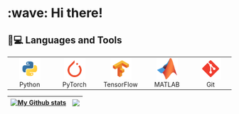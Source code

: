 <h1 align="left" id="251dream-title">:wave: Hi there!</h1>

<h2 align="left" id="251dream-languages-and-tools">🔨💻 Languages and Tools</h2>

<table>
  <tr>
    <td align="center" width="96">
      <a href="https://www.python.org">
        <img src="./img/python.svg" width="48" height="48" alt="Python" />
      </a>
      <br>Python
    </td>
    <td align="center" width="96">
      <a href="https://pytorch.org">
        <img src="./img/pytorch.svg" width="48" height="48" alt="PyTorch" />
      </a>
      <br>PyTorch
    </td>
    <td align="center" width="96">
      <a href="https://www.tensorflow.org">
        <img src="./img/tensorflow.svg" width="48" height="48" alt="TensorFlow" />
      </a>
      <br>TensorFlow
    </td>
    <td align="center" width="96">
      <a href="https://www.mathworks.com/products/matlab.html">
        <img src="./img/matlab.svg" width="48" height="48" alt="MATLAB" />
      </a>
      <br>MATLAB
    </td>
    <td align="center" width="96"> 
      <a href="https://git-scm.com" >
        <img src="./img/git.svg" width="48" height="48" alt="Git" />
      </a>
      <br>Git
    </td>
</table>


| <a href="https://github.com/251dream/github-readme-stats"><img align="center" src="https://github-readme-stats.vercel.app/api?username=251dream&show_icons=true&include_all_commits=true&theme=buefy&hide_border=true" alt="My Github stats" /></a> | <a href="https://github.com/251dream/github-readme-stats"><img align="center" src="https://github-readme-stats.vercel.app/api/top-langs/?username=251dream&layout=compact&theme=buefy&hide_border=true" /></a> |
| ------------- | ------------- |


